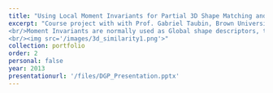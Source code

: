 ```yaml
---
title: "Using Local Moment Invariants for Partial 3D Shape Matching and Retrieval"
excerpt: "Course project with with Prof. Gabriel Taubin, Brown University. (2013)
<br/>Moment Invariants are normally used as Global shape descriptors, the goal of this project is to use them as a Local shape descriptor, and to build a 3D shape retrieval and matching system based on moment invariants.
<br/><img src='/images/3d_similarity1.png'>"
collection: portfolio
order: 2
personal: false
year: 2013
presentationurl: '/files/DGP_Presentation.pptx'
---
```


